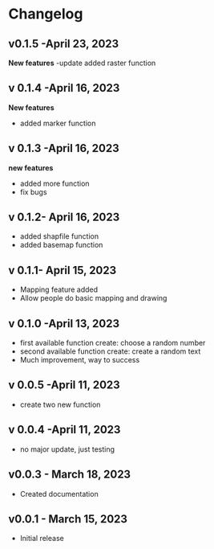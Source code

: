 # Changelog

## v0.1.5 -April 23, 2023
**New features**
-update added raster function


## v 0.1.4 -April 16, 2023

**New features**

- added marker function


## v 0.1.3 -April 16, 2023

**new features**

- added more function
- fix bugs

## v 0.1.2- April 16, 2023

- added shapfile function
- added basemap function

## v 0.1.1- April 15, 2023

- Mapping feature added
- Allow people do basic mapping and drawing

## v 0.1.0 -April 13, 2023

- first available function create: choose a random number
- second available function create: create a random text
- Much improvement, way to success

## v 0.0.5 -April 11, 2023

- create two new function

## v 0.0.4 -April 11, 2023

- no major update, just testing

## v0.0.3 - March 18, 2023

- Created documentation

## v0.0.1 - March 15, 2023

- Initial release
